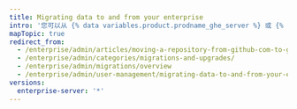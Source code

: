 ```yaml
---
title: Migrating data to and from your enterprise
intro: '您可以从 {% data variables.product.prodname_ghe_server %} 或 {% data variables.product.prodname_dotcom_the_website %} 导出用户、组织和仓库数据，然后将此数据导入至 {% data variables.product.product_location_enterprise %}。'
mapTopic: true
redirect_from:
  - /enterprise/admin/articles/moving-a-repository-from-github-com-to-github-enterprise/
  - /enterprise/admin/categories/migrations-and-upgrades/
  - /enterprise/admin/migrations/overview
  - /enterprise/admin/user-management/migrating-data-to-and-from-your-enterprise
versions:
  enterprise-server: '*'
---
```


